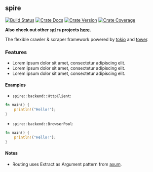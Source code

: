 ## spire

[![Build Status][action-badge]][action-url]
[![Crate Docs][docs-badge]][docs-url]
[![Crate Version][crates-badge]][crates-url]
[![Crate Coverage][coverage-badge]][coverage-url]

**Also check out other `spire` projects [here](https://github.com/spire-rs).**

[action-badge]: https://img.shields.io/github/actions/workflow/status/spire-rs/spire/build.yaml?branch=main&label=build&logo=github&style=flat-square
[action-url]: https://github.com/spire-rs/spire/actions/workflows/build.yaml
[crates-badge]: https://img.shields.io/crates/v/spire.svg?logo=rust&style=flat-square
[crates-url]: https://crates.io/crates/spire
[docs-badge]: https://img.shields.io/docsrs/spire?logo=Docs.rs&style=flat-square
[docs-url]: http://docs.rs/spire
[coverage-badge]: https://img.shields.io/codecov/c/github/spire-rs/spire?logo=codecov&logoColor=white&style=flat-square
[coverage-url]: https://app.codecov.io/gh/spire-rs/spire

The flexible crawler & scraper framework powered by [tokio][tokio-rs/tokio] and
[tower][tower-rs/tower].

[tokio-rs/tokio]: https://github.com/tokio-rs/tokio/
[tower-rs/tower]: https://github.com/tower-rs/tower/

### Features

- Lorem ipsum dolor sit amet, consectetur adipiscing elit.
- Lorem ipsum dolor sit amet, consectetur adipiscing elit.
- Lorem ipsum dolor sit amet, consectetur adipiscing elit.

#### Examples

- `spire::backend::HttpClient`:

```rust
fn main() {
    println!("Hello!");
}
```

- `spire::backend::BrowserPool`:

```rust
fn main() {
    println!("Hello!");
}
```

#### Notes

- Routing uses Extract as Argument pattern from [axum][tokio-rs/axum].

[tokio-rs/axum]: https://github.com/tokio-rs/axum/
